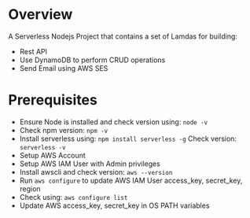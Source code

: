 # Overview
A Serverless Nodejs Project that contains a set of Lamdas for building:
* Rest API
* Use DynamoDB to perform CRUD operations
* Send Email using AWS SES

# Prerequisites
* Ensure Node is installed and check version using: `node -v`
* Check npm version: `npm -v`
* Install serverless using: `npm install serverless -g` Check version: `serverless -v`
* Setup AWS Account
* Setup AWS IAM User with Admin privileges
* Install awscli and check version: `aws --version`
* Run `aws configure` to update AWS IAM User access_key, secret_key, region
* Check using: `aws configure list`
* Update AWS access_key, secret_key in OS PATH variables
